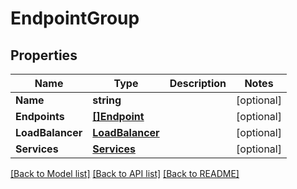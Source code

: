 # EndpointGroup

## Properties

Name | Type | Description | Notes
------------ | ------------- | ------------- | -------------
**Name** | **string** |  | [optional] 
**Endpoints** | [**[]Endpoint**](Endpoint.md) |  | [optional] 
**LoadBalancer** | [**LoadBalancer**](LoadBalancer.md) |  | [optional] 
**Services** | [**Services**](Services.md) |  | [optional] 

[[Back to Model list]](../README.md#documentation-for-models) [[Back to API list]](../README.md#documentation-for-api-endpoints) [[Back to README]](../README.md)


